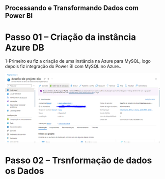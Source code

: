 ## Processando e Transformando Dados com Power BI

# Passo 01 – Criação da instância Azure DB

1-Primeiro eu fiz a criação de uma instância na Azure para MySQL, logo depois fiz integração do Power BI com MySQL no Azure..

<img src="azure-captura.PNG">

# Passo 02 – Trsnformação de dados os Dados

